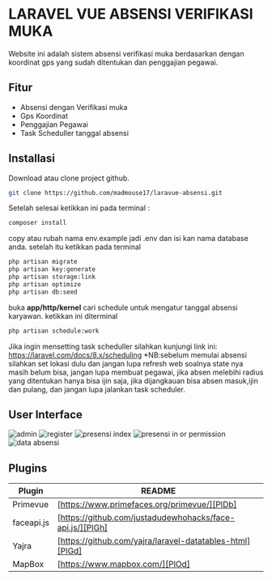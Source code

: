 # LARAVEL VUE ABSENSI VERIFIKASI MUKA

Website ini adalah sistem absensi verifikasi muka berdasarkan dengan koordinat gps yang sudah ditentukan dan penggajian pegawai.

## Fitur

- Absensi dengan Verifikasi muka 
- Gps Koordinat
- Penggajian Pegawai
- Task Scheduller tanggal absensi


## Installasi

Download atau clone project github.

```sh
git clone https://github.com/madmouse17/laravue-absensi.git
```

Setelah selesai ketikkan ini pada terminal :

```sh
composer install
```
copy atau rubah nama env.example jadi .env dan isi kan nama database anda.
setelah itu ketikkan pada terminal 
```sh
php artisan migrate
php artisan key:generate
php artisan storage:link
php artisan optimize
php artisan db:seed
```
buka **app/http/kernel** cari schedule untuk mengatur tanggal absensi karyawan.
ketikkan ini diterminal
```sh
php artisan schedule:work
```
Jika ingin mensetting task scheduller silahkan kunjungi link ini: https://laravel.com/docs/8.x/scheduling
*NB:sebelum memulai absensi silahkan set lokasi dulu dan jangan lupa refresh web soalnya state nya masih belum bisa, jangan lupa membuat pegawai, jika absen melebihi radius yang ditentukan hanya bisa ijin saja, jika dijangkauan bisa absen masuk,ijin dan pulang, dan jangan lupa jalankan task scheduler.

## User Interface

![admin](https://user-images.githubusercontent.com/33163281/146333803-811d6808-de66-493e-90be-06be4dd44b65.png)
![register](https://user-images.githubusercontent.com/33163281/146333795-5340e685-4d81-4c6a-bdca-72f2a7440a1d.png)
![presensi index](https://user-images.githubusercontent.com/33163281/146333810-3bbeb9b0-7a36-4f66-a66d-05a1e431ab71.png)
![presensi in or permission](https://user-images.githubusercontent.com/33163281/146333807-22cd0686-5de9-4b9e-b6b5-309ad6c779db.png)
![data absensi](https://user-images.githubusercontent.com/33163281/146333804-c3e2cd1d-d960-44e4-b39c-4b88d16fbec6.png)

## Plugins

| Plugin | README |
| ------ | ------ |
| Primevue | [https://www.primefaces.org/primevue/][PlDb] |
| faceapi.js | [https://github.com/justadudewhohacks/face-api.js/][PlGh] |
| Yajra | [https://github.com/yajra/laravel-datatables-html][PlGd] |
| MapBox | [https://www.mapbox.com/][PlOd] |





